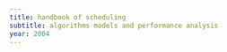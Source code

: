 ```yaml
---
title: handbook of scheduling
subtitle: algorithms models and performance analysis
year: 2004
---
```

